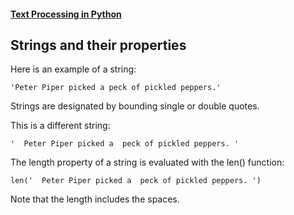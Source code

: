 #### [Text Processing in Python](.)

## Strings and their properties

Here is an example of a string:

    'Peter Piper picked a peck of pickled peppers.'

Strings are designated by bounding single or double quotes.

This is a different string:

    '  Peter Piper picked a  peck of pickled peppers. '

The length property of a string is evaluated with the len() function:

    len('  Peter Piper picked a  peck of pickled peppers. ')

Note that the length includes the spaces.

